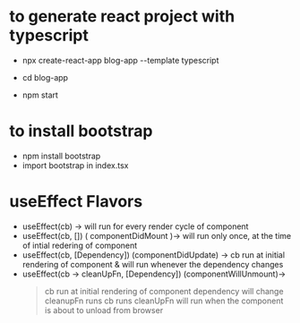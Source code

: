 # to generate react project with typescript

- npx create-react-app blog-app --template typescript

- cd blog-app

- npm start

# to install bootstrap

- npm install bootstrap
- import bootstrap in index.tsx

# useEffect Flavors

- useEffect(cb) -> will run for every render cycle of component
- useEffect(cb, []) ( componentDidMount )-> will run only once, at the time of intial redering of component
- useEffect(cb, [Dependency]) (componentDidUpdate) -> cb run at initial rendering of component & will run whenever the dependency changes
- useEffect(cb -> cleanUpFn, [Dependency]) (componentWillUnmount)->
  > cb run at initial rendering of component
  > dependency will change
  > cleanupFn runs
  > cb runs
  > cleanUpFn will run when the component is about to unload from browser
